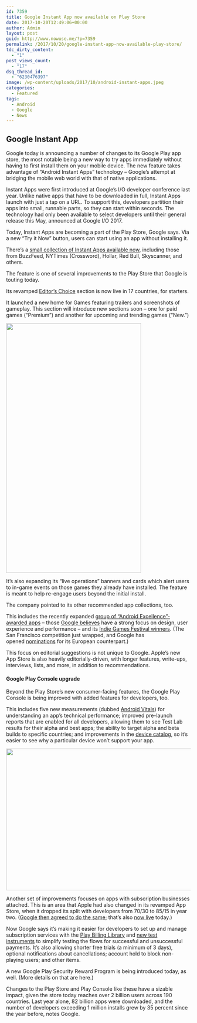 ```yaml
---
id: 7359
title: Google Instant App now available on Play Store
date: 2017-10-20T12:49:06+00:00
author: Admin
layout: post
guid: http://www.nowuse.me/?p=7359
permalink: /2017/10/20/google-instant-app-now-available-play-store/
tdc_dirty_content:
  - "1"
post_views_count:
  - "17"
dsq_thread_id:
  - "6230476397"
image: /wp-content/uploads/2017/10/android-instant-apps.jpeg
categories:
  - Featured
tags:
  - Android
  - Google
  - News
---
```

<h2 id="speakable-summary">Google Instant App</h2>
Google today is announcing a number of changes to its Google Play app store, the most notable being a new way to try apps immediately without having to first install them on your mobile device. The new feature takes advantage of “Android Instant Apps” technology – Google’s attempt at bridging the mobile web world with that of native applications.

Instant Apps were first introduced at Google’s I/O developer conference last year. Unlike native apps that have to be downloaded in full, Instant Apps launch with just a tap on a URL. To support this, developers partition their apps into small, runnable parts, so they can start within seconds. The technology had only been available to select developers until their general release this May, announced at Google I/O 2017.

Today, Instant Apps are becoming a part of the Play Store, Google says. Via a new “Try it Now” button, users can start using an app without installing it.

There’s a <a href="https://play.google.com/store/apps/collection/promotion_3002d0f_instantapps_featuredapps?e=-EnableAppDetailsPageRedesign" target="_blank" rel="noopener">small collection of Instant Apps available now</a>, including those from BuzzFeed, NYTimes (Crossword), Hollar, Red Bull, Skyscanner, and others.

The feature is one of several improvements to the Play Store that Google is touting today.

Its revamped <a href="https://play.google.com/store/apps/topic?id=editors_choice" target="_blank" rel="noopener">Editor’s Choice</a> section is now live in 17 countries, for starters.

It launched a new home for Games featuring trailers and screenshots of gameplay. This section will introduce new sections soon – one for paid games (“Premium”) and another for upcoming and trending games (“New.”)

<img class="aligncenter size-large wp-image-1557093" src="https://tctechcrunch2011.files.wordpress.com/2017/10/games_home.png?w=368&amp;h=680" sizes="(max-width: 368px) 100vw, 368px" srcset="https://tctechcrunch2011.files.wordpress.com/2017/10/games_home.png?w=368&amp;h=680 368w, https://tctechcrunch2011.files.wordpress.com/2017/10/games_home.png?w=81&amp;h=150 81w, https://tctechcrunch2011.files.wordpress.com/2017/10/games_home.png?w=162&amp;h=300 162w, https://tctechcrunch2011.files.wordpress.com/2017/10/games_home.png 561w" alt="" width="368" height="680" />

It’s also expanding its “live operations” banners and cards which alert users to in-game events on those games they already have installed. The feature is meant to help re-engage users beyond the initial install.

The company pointed to its other recommended app collections, too.

This includes the recently expanded <a href="https://android-developers.googleblog.com/2017/10/android-excellence-congratulations-to.html" target="_blank" rel="noopener">group of “Android Excellence”-awarded apps</a> – those <a href="https://techcrunch.com/2017/06/13/google-play-introduces-android-excellence-collections-that-showcase-editorially-selected-top-apps-and-games/" target="_blank" rel="noopener">Google believes</a> have a strong focus on design, user experience and performance – and its <a href="https://android-developers.googleblog.com/2017/09/announcing-winners-from-indie-games.html" target="_blank" rel="noopener">Indie Games Festival winners</a>. (The San Francisco competition just wrapped, and Google has opened <a href="https://events.withgoogle.com/indie-games-contest-2017/" target="_blank" rel="noopener">nominations</a> for its European counterpart.)
<div></div>
This focus on editorial suggestions is not unique to Google. Apple’s new App Store is also heavily editorially-driven, with longer features, write-ups, interviews, lists, and more, in addition to recommendations.
<h4><strong>Google Play Console upgrade</strong></h4>
Beyond the Play Store’s new consumer-facing features, the Google Play Console is being improved with added features for developers, too.

This includes five new measurements (dubbed <a href="https://support.google.com/googleplay/android-developer/answer/7385505" target="_blank" rel="noopener">Android Vitals</a>) for understanding an app’s technical performance; improved pre-launch reports that are enabled for all developers, allowing them to see Test Lab results for their alpha and best apps; the ability to target alpha and beta builds to specific countries; and improvements in the <a href="https://support.google.com/googleplay/android-developer/answer/7353455" target="_blank" rel="noopener">device catalog</a>, so it’s easier to see why a particular device won’t support your app.

<img class="aligncenter size-large wp-image-1557099" src="https://tctechcrunch2011.files.wordpress.com/2017/10/vitals-dashboard.png?w=680&amp;h=386" sizes="(max-width: 680px) 100vw, 680px" srcset="https://tctechcrunch2011.files.wordpress.com/2017/10/vitals-dashboard.png?w=680&amp;h=386 680w, https://tctechcrunch2011.files.wordpress.com/2017/10/vitals-dashboard.png?w=1360&amp;h=772 1360w, https://tctechcrunch2011.files.wordpress.com/2017/10/vitals-dashboard.png?w=150&amp;h=85 150w, https://tctechcrunch2011.files.wordpress.com/2017/10/vitals-dashboard.png?w=300&amp;h=170 300w, https://tctechcrunch2011.files.wordpress.com/2017/10/vitals-dashboard.png?w=768&amp;h=436 768w" alt="" width="680" height="386" />

Another set of improvements focuses on apps with subscription businesses attached. This is an area that Apple had also changed in its revamped App Store, when it dropped its split with developers from 70/30 to 85/15 in year two. (<a href="https://www.recode.net/2016/6/8/11889298/google-apple-subscription-app-revenue-share" target="_blank" rel="noopener">Google then agreed to do the same</a>; that’s also <a href="https://www.theverge.com/2017/10/19/16502152/google-play-store-android-apple-app-store-subscription-revenue-cut" target="_blank" rel="noopener">now live</a> today.)

Now Google says it’s making it easier for developers to set up and manage subscription services with the <a href="https://developer.android.com/google/play/billing/billing_library.html" target="_blank" rel="noopener">Play Billing Library</a> and <a href="https://developer.android.com/google/play/billing/billing_testing.html" target="_blank" rel="noopener">new test instruments</a> to simplify testing the flows for successful and unsuccessful payments. It’s also allowing shorter free trials (a minimum of 3 days), optional notifications about cancellations; account hold to block non-playing users; and other items.

A new Google Play Security Reward Program is being introduced today, as well. (More details on that are here.)

Changes to the Play Store and Play Console like these have a sizable impact, given the store today reaches over 2 billion users across 190 countries. Last year alone, 82 billion apps were downloaded, and the number of developers exceeding 1 million installs grew by 35 percent since the year before, notes Google.